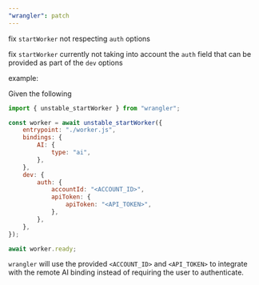 ```yaml
---
"wrangler": patch
---
```


fix `startWorker` not respecting `auth` options

fix `startWorker` currently not taking into account the `auth` field
that can be provided as part of the `dev` options

example:

Given the following

```js
import { unstable_startWorker } from "wrangler";

const worker = await unstable_startWorker({
	entrypoint: "./worker.js",
	bindings: {
		AI: {
			type: "ai",
		},
	},
	dev: {
		auth: {
			accountId: "<ACCOUNT_ID>",
			apiToken: {
				apiToken: "<API_TOKEN>",
			},
		},
	},
});

await worker.ready;
```

`wrangler` will use the provided `<ACCOUNT_ID>` and `<API_TOKEN>` to integrate with
the remote AI binding instead of requiring the user to authenticate.
